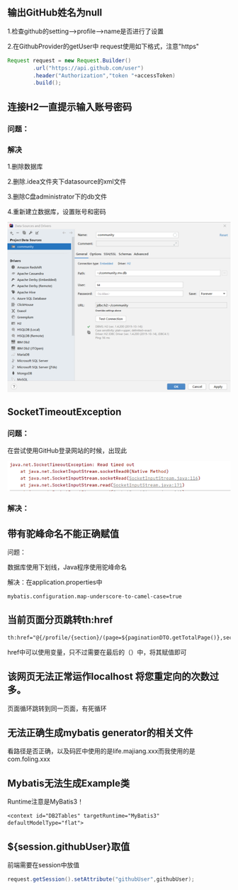 ## 输出GitHub姓名为null

1.检查github的setting-->profile-->name是否进行了设置

2.在GithubProvider的getUser中 request使用如下格式，注意"https"

```java
Request request = new Request.Builder()
        .url("https://api.github.com/user")
        .header("Authorization","token "+accessToken)
        .build();
```

## 连接H2一直提示输入账号密码

### 问题：

### 解决

1.删除数据库

2.删除.idea文件夹下datasource的xml文件

3.删除C盘administrator下的db文件

4.重新建立数据库，设置账号和密码

![image-20210721094827295](避坑记录.assets/image-20210721094827295.png)

## SocketTimeoutException

### 问题：

在尝试使用GitHub登录网站的时候，出现此

![image-20210721095538872](避坑记录.assets/image-20210721095538872.png)

### 解决：



## 带有驼峰命名不能正确赋值

问题：

数据库使用下划线，Java程序使用驼峰命名

解决：在application.properties中

```properties
mybatis.configuration.map-underscore-to-camel-case=true
```

## 当前页面分页跳转th:href

```html
th:href="@{/profile/{section}/(page=${paginationDTO.getTotalPage()},section=${section})}"
```

href中可以使用变量，只不过需要在最后的（）中，将其赋值即可

## 该网页无法正常运作localhost 将您重定向的次数过多。

页面循环跳转到同一页面，有死循环

## 无法正确生成mybatis generator的相关文件

看路径是否正确，以及码匠中使用的是life.majiang.xxx而我使用的是com.foling.xxx

## Mybatis无法生成Example类

Runtime注意是MyBatis3！

```
<context id="DB2Tables" targetRuntime="MyBatis3" defaultModelType="flat">
```

## \${session.githubUser}取值

前端需要在session中放值

```java
request.getSession().setAttribute("githubUser",githubUser);
```

